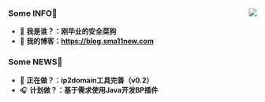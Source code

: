 ### Some INFO👋            <img align="right" src="https://github-readme-stats.vercel.app/api?username=Sma11New&show_icons=true&theme=radical">
- 🌱 **我是谁？：刚毕业的安全菜狗**   
- 🍔 **我的博客：https://blog.sma11new.com**

### Some NEWS👋
- 🌱 **正在做？：ip2domain工具完善（v0.2）**
- 🎧 **计划做？：基于需求使用Java开发BP插件**



